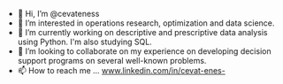 - 👋 Hi, I’m @cevateness
- 👀 I’m interested in operations research, optimization and data science.
- 🌱 I’m currently working on descriptive and prescriptive data analysis using Python. I'm also studying SQL. 
- 💞️ I’m looking to collaborate on my experience on developing decision support programs on several well-known problems.
- 📫 How to reach me ... www.linkedin.com/in/cevat-enes-

<!---
cevateness/cevateness is a ✨ special ✨ repository because its `README.md` (this file) appears on your GitHub profile.
You can click the Preview link to take a look at your changes.
--->
